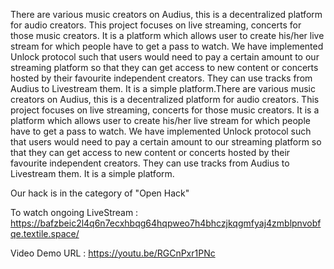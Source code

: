 There are various music creators on Audius, this is a decentralized platform for audio creators. 
This project focuses on live streaming, concerts for those music creators. It is a platform which allows user to create his/her live stream for which people have to get a pass to watch. 
We have implemented Unlock protocol such that users would need to pay a certain amount to our streaming platform so that they can get access to new content or concerts hosted by their favourite independent creators. 
They can use tracks from Audius to Livestream them.
It is a simple platform.There are various music creators on Audius, this is a decentralized platform for audio creators. 
This project focuses on live streaming, concerts for those music creators. It is a platform which allows user to create his/her live stream for which people have to get a pass to watch. 
We have implemented Unlock protocol such that users would need to pay a certain amount to our streaming platform so that they can get access to new content or concerts hosted by their favourite independent creators. 
They can use tracks from Audius to Livestream them.
It is a simple platform.

Our hack is in the category of "Open Hack"

To watch ongoing LiveStream :
https://bafzbeic2l4q6n7ecxhbqg64hqpweo7h4bhczjkqgmfyaj4zmblpnvobfqe.textile.space/

Video Demo URL : https://youtu.be/RGCnPxr1PNc

